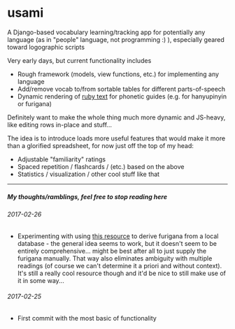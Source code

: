 # usami

A Django-based vocabulary learning/tracking app for potentially any language (as in "people" language, not programming :) ), especially geared toward logographic scripts

Very early days, but current functionality includes
* Rough framework (models, view functions, etc.) for implementing any language
* Add/remove vocab to/from sortable tables for different parts-of-speech
* Dynamic rendering of [ruby text](https://www.w3.org/TR/html-ruby-extensions/) for phonetic guides (e.g. for hanyupinyin or furigana)

Definitely want to make the whole thing much more dynamic and JS-heavy, like editing rows in-place and stuff...

The idea is to introduce loads more useful features that would make it more than a glorified spreadsheet, for now just off the top of my head:
* Adjustable "familiarity" ratings
* Spaced repetition / flashcards / (etc.) based on the above
* Statistics / visualization / other cool stuff like that

---

##### My thoughts/ramblings, feel free to stop reading here

###### 2017-02-26
* Experimenting with using [this resource](https://github.com/Doublevil/JmdictFurigana) to derive furigana from a local database - the general idea seems to work, but it doesn't seem to be entirely comprehensive... might be best after all to just supply the furigana manually. That way also eliminates ambiguity with multiple readings (of course we can't determine it a priori and without context). It's still a really cool resource though and it'd be nice to still make use of it in some way...

###### 2017-02-25
* First commit with the most basic of functionality